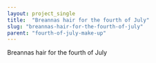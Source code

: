 ```yaml
---
layout: project_single
title:  "Breannas hair for the fourth of July"
slug: "breannas-hair-for-the-fourth-of-july"
parent: "fourth-of-july-make-up"
---
```

Breannas hair for the fourth of July